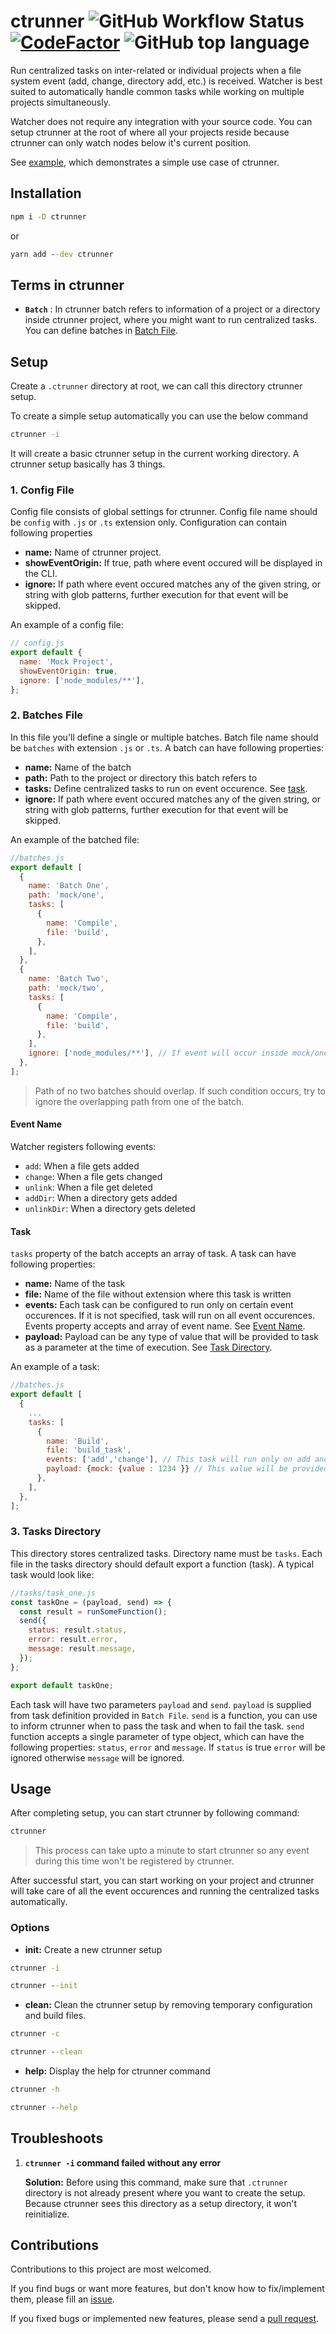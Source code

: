 # ctrunner ![GitHub Workflow Status](https://img.shields.io/github/actions/workflow/status/ankitmishradev/ctrunner/build.yml) [![CodeFactor](https://www.codefactor.io/repository/github/ankitmishradev/ctrunner/badge)](https://www.codefactor.io/repository/github/ankitmishradev/ctrunner) ![GitHub top language](https://img.shields.io/github/languages/top/ankitmishradev/ctrunner)

Run centralized tasks on inter-related or individual projects when a file system event (add, change, directory add, etc.) is received. Watcher is best suited to automatically handle common tasks while working on multiple projects simultaneously.

Watcher does not require any integration with your source code. You can setup ctrunner at the root of where all your projects reside because ctrunner can only watch nodes below it's current position.

See [example](./example/example-1/), which demonstrates a simple use case of ctrunner.

## Installation

```cmd
npm i -D ctrunner
```

or

```cmd
yarn add --dev ctrunner
```

## Terms in ctrunner

- **`Batch`** : In ctrunner batch refers to information of a project or a directory inside ctrunner project, where you might want to run centralized tasks. You can define batches in [Batch File](#2-batches-file).

## Setup

Create a `.ctrunner` directory at root, we can call this directory ctrunner setup.

To create a simple setup automatically you can use the below command

```cmd
ctrunner -i
```

It will create a basic ctrunner setup in the current working directory. A ctrunner setup basically has 3 things.

### 1. Config File

Config file consists of global settings for ctrunner. Config file name should be `config` with `.js` or `.ts` extension only. Configuration can contain following properties

- **name:** Name of ctrunner project.
- **showEventOrigin:** If true, path where event occured will be displayed in the CLI.
- **ignore:** If path where event occured matches any of the given string, or string with glob patterns, further execution for that event will be skipped.

An example of a config file:

```js
// config.js
export default {
  name: 'Mock Project',
  showEventOrigin: true,
  ignore: ['node_modules/**'],
};
```

### 2. Batches File

In this file you'll define a single or multiple batches. Batch file name should be `batches` with extension `.js` or `.ts`. A batch can have following properties:

- **name:** Name of the batch
- **path:** Path to the project or directory this batch refers to
- **tasks:** Define centralized tasks to run on event occurence. See [task](#tasks).
- **ignore:** If path where event occured matches any of the given string, or string with glob patterns, further execution for that event will be skipped.

An example of the batched file:

```js
//batches.js
export default [
  {
    name: 'Batch One',
    path: 'mock/one',
    tasks: [
      {
        name: 'Compile',
        file: 'build',
      },
    ],
  },
  {
    name: 'Batch Two',
    path: 'mock/two',
    tasks: [
      {
        name: 'Compile',
        file: 'build',
      },
    ],
    ignore: ['node_modules/**'], // If event will occur inside mock/one/node_modules no tasks will run
  },
];
```

> Path of no two batches should overlap. If such condition occurs, try to ignore the overlapping path from one of the batch.

#### Event Name

Watcher registers following events:

- `add`: When a file gets added
- `change`: When a file gets changed
- `unlink`: When a file get deleted
- `addDir`: When a directory gets added
- `unlinkDir`: When a directory gets deleted

#### Task

`tasks` property of the batch accepts an array of task. A task can have following properties:

- **name:** Name of the task
- **file:** Name of the file without extension where this task is written
- **events:** Each task can be configured to run only on certain event occurences. If it is not specified, task will run on all event occurences. Events property accepts and array of event name. See [Event Name](#event-name).
- **payload:** Payload can be any type of value that will be provided to task as a parameter at the time of execution. See [Task Directory](#3-tasks-directory).

An example of a task:

```js
//batches.js
export default [
  {
    ...
    tasks: [
      {
        name: 'Build',
        file: 'build_task',
        events: ['add','change'], // This task will run only on add and change event
        payload: {mock: {value : 1234 }} // This value will be provided to task in build_task file at the task execution.
      },
    ],
  },
];
```

### 3. Tasks Directory

This directory stores centralized tasks. Directory name must be `tasks`. Each file in the tasks directory should default export a function (task). A typical task would look like:

```js
//tasks/task_one.js
const taskOne = (payload, send) => {
  const result = runSomeFunction();
  send({
    status: result.status,
    error: result.error,
    message: result.message,
  });
};

export default taskOne;
```

Each task will have two parameters `payload` and `send`. `payload` is supplied from task definition provided in `Batch File`. `send` is a function, you can use to inform ctrunner when to pass the task and when to fail the task. `send` function accepts a single parameter of type object, which can have the following properties: `status`, `error` and `message`. If `status` is true `error` will be ignored otherwise `message` will be ignored.

## Usage

After completing setup, you can start ctrunner by following command:

```cmd
ctrunner
```

> This process can take upto a minute to start ctrunner so any event during this time won't be registered by ctrunner.

After successful start, you can start working on your project and ctrunner will take care of all the event occurences and running the centralized tasks automatically.

### Options

- **init:** Create a new ctrunner setup

```cmd
ctrunner -i

ctrunner --init
```

- **clean:** Clean the ctrunner setup by removing temporary configuration and build files.

```cmd
ctrunner -c

ctrunner --clean
```

- **help:** Display the help for ctrunner command

```cmd
ctrunner -h

ctrunner --help
```

## Troubleshoots

1. **`ctrunner -i` command failed without any error**

   **Solution:** Before using this command, make sure that `.ctrunner` directory is not already present where you want to create the setup. Because ctrunner sees this directory as a setup directory, it won't reinitialize.

## Contributions

Contributions to this project are most welcomed.

If you find bugs or want more features, but don't know how to fix/implement them, please fill an [issue](https://github.com/ankitmishradev/ctrunner/issues).

If you fixed bugs or implemented new features, please send a [pull request](https://github.com/ankitmishradev/ctrunner/pulls).
